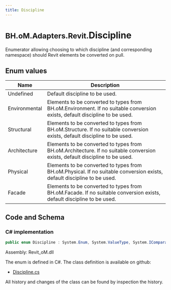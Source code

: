 ```yaml
---
title: Discipline
---
```


# <small>BH.oM.Adapters.Revit.</small>**Discipline**

Enumerator allowing choosing to which discipline (and corresponding namespace) should Revit elements be converted on pull.

## Enum values

| Name            | Description                                                    |
|-----------------|----------------------------------------------------------------|
| Undefined |  Default discipline to be used.  |
| Environmental |  Elements to be converted to types from BH.oM.Environment. If no suitable conversion exists, default discipline to be used.  |
| Structural |  Elements to be converted to types from BH.oM.Structure. If no suitable conversion exists, default discipline to be used.  |
| Architecture |  Elements to be converted to types from BH.oM.Architecture. If no suitable conversion exists, default discipline to be used.  |
| Physical |  Elements to be converted to types from BH.oM.Physical. If no suitable conversion exists, default discipline to be used.  |
| Facade |  Elements to be converted to types from BH.oM.Facade. If no suitable conversion exists, default discipline to be used.  |


## Code and Schema

### C# implementation

``` C# title="C#"
public enum Discipline : System.Enum, System.ValueType, System.IComparable, System.ISpanFormattable, System.IFormattable, System.IConvertible
```

Assembly: Revit_oM.dll

The enum is defined in C#. The class definition is available on github:

- [Discipline.cs](https://github.com/BHoM/Revit_Toolkit/blob/develop/Revit_oM/Enums\Discipline.cs)

All history and changes of the class can be found by inspection the history.
